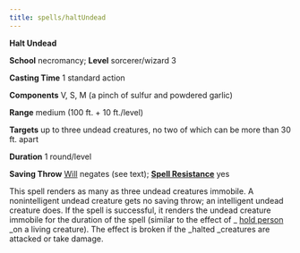 ```yaml
---
title: spells/haltUndead
---
```

 **Halt Undead**

**School** necromancy; **Level** sorcerer/wizard 3

**Casting Time** 1 standard action

**Components** V, S, M (a pinch of sulfur and powdered garlic)

**Range** medium (100 ft. + 10 ft./level)

**Targets** up to three undead creatures, no two of which can be more than 30 ft. apart

**Duration** 1 round/level

**Saving Throw** [Will](../combat#_will) negates (see text); **[Spell Resistance](../glossary#_spell-resistance)** yes

This spell renders as many as three undead creatures immobile. A nonintelligent undead creature gets no saving throw; an intelligent undead creature does. If the spell is successful, it renders the undead creature immobile for the duration of the spell (similar to the effect of _ [hold person](holdPerson#_hold-person) _on a living creature). The effect is broken if the _halted _creatures are attacked or take damage.


